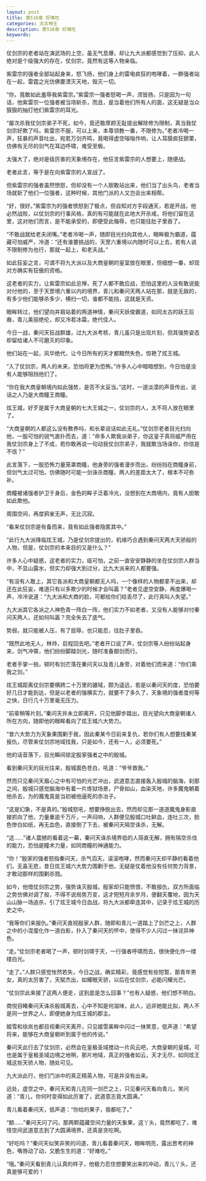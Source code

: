 ```yaml
---
layout: post
title: 第516章 好难吃
categories: 太古神王
description: 第516章 好难吃
keywords:
---
```


仗剑宗的老者站在演武场的上空，虽无气息爆，却让九大派都感觉到了压抑，此人绝对是个级强大的存在，仗剑宗，竟然有这等人物亲临。

紫雷宗的强者全部站起身来，怒飞扬，他们身上的雷电疯狂的咆哮着，一群强者站在一起，雷霆之光仿佛要湮灭天地，毁灭一切。

“你，竟敢如此羞辱我紫雷宗。”紫雷宗一强者怒喝一声，须皆扬，只是因为一句话，他紫雷宗一位强者被当场斩杀，而且，是当着他们所有人的面，这无疑是当众狠狠的抽打他们紫雷宗的耳光。

“屡次杀我仗剑宗弟子不死，如今，竟还敢厚颜无耻提出解除修为限制，真当我仗剑宗好欺了吗，紫雷宗不服，可以上来，本尊领教一番，不限修为。”老者冷喝一声，狂暴的声音吐出，宛若万剑齐鸣，竟喝得虚空嗡嗡作响，让人耳膜疯狂颤栗，仿佛有无尽的剑气在耳边呼啸，难受至极。

太强大了，绝对是级厉害的天象境存在，他狂言紫雷宗的人想要上，随便战。

老者此言，等于是在向紫雷宗的人宣战了。

但紫雷宗的强者虽然愤怒，但却没有一个人胆敢站出来，他们当了出头鸟，老者当场就斩了他们一位强者，这种时候，其他门派的人又岂会出来相帮。

“好，很好。”紫雷宗为的强者愤怒到了极点，但自知对方手段通天，若是开战，他必然战败，以仗剑宗的行事风格，真的有可能就在此地大开杀戒，将他们留在这里，这对他们而言，是不能承受的，即便受此侮辱，也只能往肚子里吞了。

“不敢战就给老夫闭嘴。”老者冷喝一声，随即目光扫向其他人，眼眸极为霸道，蕴藏可怕威严，冷道：“还有谁要挑战的，天罡六重境以内随时可以上去，若有人说不限制修为也行，那就一起上，和老夫战。”

如此狂妄之言，可谓不将九大派以及大商皇朝的皇室放在眼里，但细想一番，却现对方确实有狂傲的资格。

这老者的实力，让紫雷宗如此忌惮，死了人都不敢应战，恐怕这里的人没有敢说能对付他的，至于天罡境六重以内的境界，青儿和秦问天两人站在那，就是无敌的，有多少他们能够杀多少，横扫一切，谁都不能挡，这就是天资。

眼眸转过，他们望向并肩站着的两道神情，秦问天妖俊霸道，如同太古的妖王后裔，青儿美丽绝伦，却又冷若冰霜，绝代佳人。

今日一战，秦问天狂战群雄，过九大派考核，青儿虽只是出现片刻，但其强势姿态却留给诸人不可磨灭的印象。

他们站在一起，风华绝代，让今日所有的天才都黯然失色，惊艳了炫王城。

“入了仗剑宗，两人的未来，恐怕将更为恐怖。”许多人心中暗暗想到，今日怕是没有人能够阻挡他们了。

“你在我大商皇朝境内如此强势，是否不太妥当。”这时，一道淡漠的声音传出，说话之人乃是大商瞳王商瞳。

炫王城，好歹是属于大商皇朝的七大王城之一，仗剑宗的人，太不将人放在眼里了。

“大商皇朝的人都这么没有教养吗，和长辈说话如此无礼。”仗剑宗老者目光扫向他，一股可怕的锐气直扑而去，道：“命多人欺我派弟子，你这皇子真将威严用在我仗剑宗身上了不成，若你敢再说一句动我仗剑宗弟子，我就敢当场诛你，你信是不信？”

此言落下，一股恐怖力量笼罩商瞳，他身旁的强者漫步而出，纷纷挡在商瞳身前，但剑气太过可怕，仿佛随时可能一剑诛杀商瞳，两人的差距太大了，根本不可弥补。

商瞳被诸强者护卫于身后，金色的眸子泛着冷光，没想到在大商境内，竟有人胆敢如此欺他。

周围空间，再度鸦雀无声，无比沉寂。

“看来仗剑宗是有备而来，竟有如此强者隐匿其中。”

“此行九大派降临炫王城，乃是仗剑宗提出的，机缘巧合遇到秦问天两大天骄般的人物，但是，仗剑宗的本来目的又是什么？”

许多人心中疑惑，这老者的实力，级可怕，之前一直安安静静的坐在仗剑宗人群当中，不显山露水，但实力却强大到过分，比九大派来的人都要强。

“有没有人敢上，其它各派和大商皇朝都无人吗，一个像样的人物都拿不出来，却还在此狂妄，难道只有以多欺少的时候才会叫嚣？”老者见虚空安静，再度爆喝一声，冷冷说道：“九大派和大商的脸，可都给你们给丢尽了，此行真叫人失望。”

九大派其它各派之人神色青一阵白一阵，他们实力不如老者，又没有人能够对付秦问天两人，还如何叫嚣？完全失去了底气。

势弱，就只能被人压，有了屈辱，也只能忍，往肚子里吞。

“既然此地无人，林帅，启程回去吧。”老者开口说了声，仗剑宗等人纷纷站起身来，剑气冲霄，他们纷纷脚踏剑光，随时准备御剑而行。

老者手掌一拍，顿时有剑芒落在秦问天以及青儿身旁，对着他们而来道：“你们乘我之剑。”

炫王城距离仗剑宗要横跨二十万里的疆域，颇为遥远，若是以秦问天的度，恐怕要好几日才能到达，但是以老者的强横实力，就要不了多久了，天象境的强者度何等之快，日行几十万里毫无压力。

“前辈稍等片刻。”秦问天并未立即离开，只见他脚步踏出，目光望向大商皇朝诸人所在方向，随即他的眼眸看向了炫王城六大势力。

“昔六大势力为天象果围剿于我，因此秦某今日前来复仇，若你们有人想要找秦某报仇，尽管来仗剑宗地域找我，只是如今，还有一人，必须要死。”

他的话音落下，目光瞬间锁定殷家强者之中的殷城。

看到秦问天的目光往来，殷城面色苍白，吼道：“爷爷救我。”

然而只见秦问天眉心之中有可怕的光芒冲出，武道意志直接轰入殷城的脑海，刹那之间，殷城只感觉脑海中有着一片炼狱场景，尸骨如山，血染天地，许多魔鬼朝着他杀去，为的魔鬼竟是当初被他逼死的赤冶子。

“这是幻象，不是真的。”殷城怒吼，想要挣脱出去，然而却见那一道道魔鬼身影直接抓向了他，力量重逾千万斤，一声闷响，人群便见殷城口吐鲜血，连吐三次，脸色惨白如纸，再无血色，直接倒了下去，被秦问天隔空诛杀，无解。

“这……”诸人震撼的看着这一幕，秦问天诛杀境界低的人简直无解，拥有隔空杀伐的能力，恐怕是瞳术力量，如同商瞳的神通能力。

“你！”殷家的强者怒指秦问天，杀气滔天，滚滚咆哮，然而秦问天却平静的看着他们，无喜无悲，昔日炫王城六大势力围剿于他，无疑是仗着他没有任何势力背景，才敢动那样的围剿杀戮。

如今，他借仗剑宗之势，强势诛灭殷城，殷家却只能愤恨，不敢报仇，双方所面临之势仿佛对调了般，不得不说局势万变，这才短短月余岁月，便翻天覆地，因为天山山脉一场追杀，引了炫王城今日血战，将九大派都牵连其中，记录于炫王城的历史之中。

“我等你们来报仇。”秦问天直视殷家人群，随即和青儿一道踏上了剑芒之上，人群之中的小混蛋化作一道白影，扑入了秦问天的怀中，使得不少人闪过一抹诧异神色。

“走。”仗剑宗老者喝了一声，顿时剑啸于天，一行强者呼啸而去，很快便化作一缕缕白光。

“走了。”人群只感觉怅然若失，今日之战，确实精彩，竟感觉有些短暂，那青年男女，真的太厉害了，天赋杰出，如耀眼天骄，以后在仗剑宗，必能闪耀光芒。

“仗剑宗此来接了这两人便走，这到底是怎么回事？”也有人疑惑，他们想不明白。

商悦目睹秦问天诛杀殷城离去，心中不知是何滋味，此人，远非她能比拟，两人不是同一世界之人，即便她身为炫王城的郡主。

姬雪和徐岚也都目视秦问天离开，只见姬雪美眸中闪过一抹笑意，低声道：“希望将来，能够在大商皇朝听到属于他的传说。”

秦问天此行去了仗剑宗，必然会在皇极圣域搅动一片风云吧，大商皇朝的皇城，可也是属于皇极圣域边境之地啊，那片地域，真正的强者如云，天才无尽，如同炫王城这些天骄人物，随处可见。

九大派此行，他们门派中的真正精英人物，可是并没有出来。

远处，虚空之中，秦问天和青儿在同一剑芒之上，只见秦问天看向青儿，笑问道：“青儿，你何时变得如此厉害了，武道意志竟大圆满。”

青儿看着秦问天，低声道：“你给的果子，我都吃了。”

“额……”秦问天闪了闪，那两颗蕴藏空间力量的天象果，这丫头，竟然都吃了，难怪空间武道意志到了大圆满境界，还真是贪吃啊。

“好吃吗？”秦问天似笑非笑的问道，青儿看着秦问天，眼眸明亮，露出思考的神色，嘴唇动了动，又脆生生的道：“好难吃。”

“哦。”秦问天看到青儿认真的样子，他极力忍住想要笑出来的冲动，青儿丫头，还真是够可爱的！
